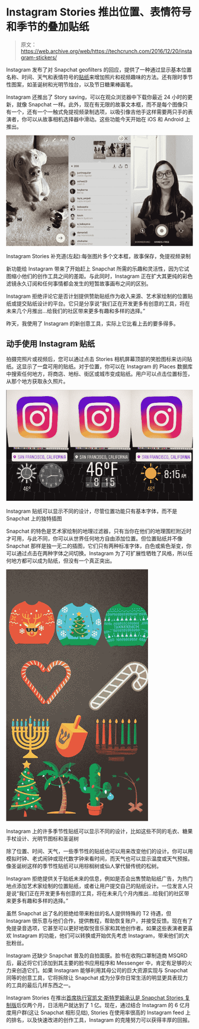 # Instagram Stories 推出位置、表情符号和季节的叠加贴纸 

> 原文：<https://web.archive.org/web/https://techcrunch.com/2016/12/20/instagram-stickers/>

Instagram 发布了对 Snapchat geofilters 的回应，提供了一种通过显示基本位置名称、时间、天气和表情符号的[贴纸](https://web.archive.org/web/20221208200831/https://beta.techcrunch.com/2016/12/20/instagram-stickers/)来增加照片和视频趣味的方法。还有限时季节性图案，如圣诞树和光明节烛台，以及节日糖果棒画笔。

Instagram 还推出了 Story saving，可以在观众浏览器中下载你最近 24 小时的更新，就像 Snapchat 一样。此外，现在有无限的故事文本框，而不是每个图像只有一个，还有一个一触式免提视频录制选项，以吸引像吉他手这样需要两只手的表演者，你可以从故事相机选择器中滑动。这些功能今天开始在 iOS 和 Android 上推出。

![instgram-stories-options](img/091909bbe51867b60d2883df7065046d.png)

Instagram Stories 补充道(左起):每张图片多个文本框，故事保存，免提视频录制

新功能给 Instagram 带来了开始赶上 Snapchat 所需的乐趣和灵活性，因为它试图缩小他们的创作工具之间的差距。与此同时，Instagram 正在扩大其更纯的彩色滤镜永久订阅和任何事情都会发生的短暂故事画布之间的区别。

Instagram 拒绝评论它是否计划提供赞助贴纸作为收入来源、艺术家绘制的位置贴纸或提交贴纸设计的平台。它只是分享说“我们正在开发更多有创意的工具，将在未来几个月推出…给我们的社区带来更多有趣和多样的选择。”

昨天，我使用了 Instagram 的新创意工具，实际上它比看上去的要多得多。

## 动手使用 Instagram 贴纸

拍摄完照片或视频后，您可以通过点击 Stories 相机屏幕顶部的笑脸图标来访问贴纸。这显示了一盘可用的贴纸。对于位置，你可以在 Instagram 的 Places 数据库中搜索任何地方，将商店、地标、街区或城市变成贴纸。用户可以点击位置标签，从那个地方获取永久照片。

![instagram-sticker-designs](img/26b3ca4b1057989d38de3de8ffdf614a.png)

Instagram 贴纸可以显示不同的设计，尽管位置功能只有基本字体，而不是 Snapchat 上的独特插图

Snapchat 的特色是艺术家绘制的地理过滤器，只有当你在他们的地理围栏附近时才可用，与此不同，你可以从世界任何地方自由添加位置。但位置贴纸并不像 Snapchat 那样是独一无二的插图，它们只有两种标准字体，白色或紫色渐变，你可以通过点击在两种字体之间切换。Instagram 为了可扩展性牺牲了风格，所以任何地方都可以成为贴纸，但没有一个真正突出。

![img_1297](img/c33c9e58fe4a3b166bf417c86d57809b.png)

Instagram 上的许多季节性贴纸可以显示不同的设计，比如这些不同的毛衣、糖果手杖设计、光明节图标和圣诞树

除了位置、时间、天气，一些季节性的贴纸也可以用来改变他们的设计。你可以用模拟时钟、老式闹钟或现代数字钟来看时间，而天气也可以显示温度或天气预报。像圣诞树这样的季节性贴纸可以用棕榈树或仙人掌代替传统的松树。

Instagram 拒绝提供关于贴纸未来的信息，例如是否会出售赞助贴纸广告，为热门地点添加艺术家绘制的位置贴纸，或者让用户提交自己的贴纸设计。一位发言人只是说“我们正在开发更多有创意的工具，将在未来几个月内推出…给我们的社区带来更多有趣和多样的选择。”

虽然 Snapchat 出了名的拒绝给带来粉丝的名人提供特殊的 T2 待遇，但 Instagram 很乐意与他们合作，提供教程，帮助恢复账户，并接受反馈。现在有了免提录音选项，它甚至可以更好地取悦音乐家和其他创作者。如果这些表演者更喜欢 Instagram 的功能，他们可以转换或开始优先考虑 Instagram，带来他们的大批粉丝。

Instagram 还缺少 Snapchat 普及的自拍面膜。脸书在收购口罩制造商 MSQRD 后，最近将它们添加到其主要的脸书应用程序和 Messenger 中，肯定有足够的火力来创造它们。如果 Instagram 能够利用其母公司的巨大资源实现与 Snapchat 同等的创意工具，它将拆除让 Snapchat 成为分享你日常生活的明显更具表现力的工具的最后几样东西之一。

Instagram Stories 在推出[首席执行官凯文·斯特罗姆承认是 Snapchat Stories 复制版](https://web.archive.org/web/20221208200831/https://beta.techcrunch.com/2016/08/02/silicon-copy/)后仅两个月，日活用户就达到了 1 亿。现在，通过结合 Instagram 的 6 亿月度用户群(这让 Snapchat 相形见绌), Stories 在使用率很高的 Instagram feed 上的排名，以及快速改进的创作工具，Instagram 的克隆努力可以获得丰厚的回报。